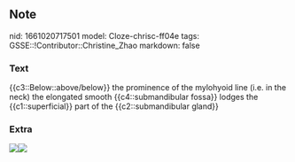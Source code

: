 ## Note
nid: 1661020717501
model: Cloze-chrisc-ff04e
tags: GSSE::!Contributor::Christine_Zhao
markdown: false

### Text
<div>
  <div>
    <div>
      {{c3::Below::above/below}} the prominence of the mylohyoid
      line (i.e. in the neck) the elongated smooth
      {{c4::submandibular fossa}} lodges the {{c1::superficial}}
      part of the {{c2::submandibular gland}}
    </div>
  </div>
</div>

### Extra
<img src="Gray177.png"><img src= 
"paste-fd683ba0f50ea5ffb13570e1822a168ad0ebe77e.jpg">
